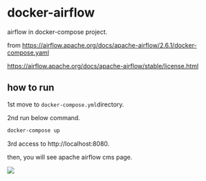 # docker-airflow
airflow in docker-compose project.

from https://airflow.apache.org/docs/apache-airflow/2.6.1/docker-compose.yaml

https://airflow.apache.org/docs/apache-airflow/stable/license.html


## how to run

1st move to `docker-compose.yml`directory.

2nd run below command.

```sh
docker-compose up
```

3rd access to http://localhost:8080. 

then, you will see apache airflow cms page.


<img src="./csm.png">





